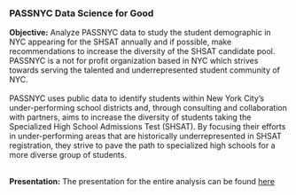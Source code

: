 ### PASSNYC Data Science for Good
<b>Objective:</b> Analyze PASSNYC data to study the student demographic in NYC appearing for the SHSAT annually and if possible, 
make recommendations to increase the diversity of the SHSAT candidate pool. PASSNYC is a not for profit organization 
based in NYC which strives towards serving the talented and underrepresented student community of NYC. <br>
<br>
PASSNYC uses public data to identify students within New York City’s under-performing school districts and, through consulting and collaboration with partners, 
aims to increase the diversity of students taking the Specialized High School Admissions Test (SHSAT). By focusing their efforts in under-performing areas that are
historically underrepresented in SHSAT registration, they strive to pave the path to specialized high schools for a more diverse group of students. <br>
<br>

<b>Presentation:</b> The presentation for the entire analysis can be found [here](https://docs.google.com/presentation/d/e/2PACX-1vSlhQ9_tGx_K9nzT6iMpvdwVJEAevNYCNXJCW2E-GHrB5D7ldFlCa51XZ30T0yaW7zpX-wiChQn2jrW/pub?start=true&loop=true&delayms=3000&slide=id.p)
